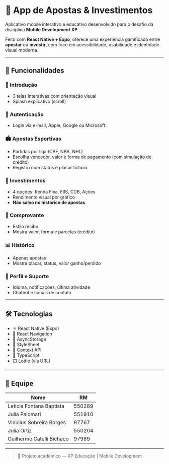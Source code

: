 # 🎯 App de Apostas & Investimentos

Aplicativo mobile interativo e educativo desenvolvido para o desafio da disciplina **Mobile Development XP**.

Feito com **React Native + Expo**, oferece uma experiência gamificada entre **apostar** ou **investir**, com foco em acessibilidade, usabilidade e identidade visual moderna.

---

## 🧩 Funcionalidades

### 🚀 Introdução
- 3 telas interativas com orientação visual
- Splash explicativo (scroll)

### 🔐 Autenticação
- Login via e-mail, Apple, Google ou Microsoft

### 🏟️ Apostas Esportivas
- Partidas por liga (CBF, NBA, NHL)
- Escolha vencedor, valor e forma de pagamento (com simulação de crédito)
- Registro com status e placar fictício

### 💼 Investimentos
- 4 opções: Renda Fixa, FIIS, CDB, Ações
- Rendimento visual por gráfico
- **Não salvo no histórico de apostas**

### 🧾 Comprovante
- Estilo recibo
- Mostra valor, forma e parcelas (crédito)

### 📊 Histórico
- Apenas apostas
- Mostra placar, status, valor ganho/perdido

### 👤 Perfil e Suporte
- Idioma, notificações, última atividade
- Chatbot e canais de contato

---

## 🛠 Tecnologias

- ⚛️ React Native (Expo)
- 📱 React Navigation
- 💾 AsyncStorage
- 🎨 StyleSheet
- 🧠 Context API
- 🔧 TypeScript
- 🎞️ Lottie (via URL)

---

## 👥 Equipe

| Nome                          | RM       |
|-------------------------------|----------|
| Leticia Fontana Baptista      | 550289   |
| Julia Palomari                | 551910   |
| Vinicius Sobreira Borges      | 97767    |
| Julia Ortiz                   | 550204   |
| Guilherme Catelli Bichaco     | 97989    |

---

> 📱 Projeto acadêmico — XP Educação | Mobile Development
